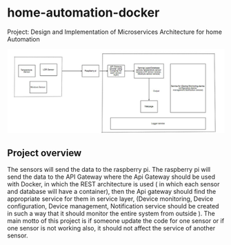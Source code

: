 # home-automation-docker

Project: Design and Implementation of Microservices Architecture for home Automation

![This is an image](/assets/images/block_diagram.svg)

## Project overview

The sensors will send the data to the raspberry pi. The raspberry pi will send the data to the API Gateway where the Api Gateway should be used with Docker, in which the REST architecture is used ( in which each sensor and database will have a container), then the Api gateway should find the appropriate service for them in service layer, (Device monitoring, Device configuration, Device management, Notification service should be  created in such a way that it should monitor the entire system from outside ).
The main motto of this project is if someone update the code for one sensor or if one sensor is not working also, it should not affect the service of another sensor.
